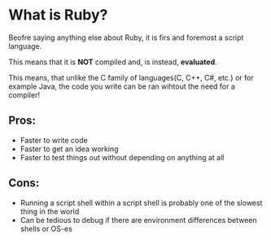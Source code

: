 # What is Ruby?

Beofre saying anything else about Ruby, it is firs and foremost a script language.

This means that it is **NOT** compiled and, is instead, **evaluated**.

This means, that unlike the C family of languages(C, C++, C#, etc.) or for example Java, the code you write can be ran wihtout the need for a compiler!

## Pros:

- Faster to write code
- Faster to get an idea working
- Faster to test things out without depending on anything at all

## Cons:

- Running a script shell within a script shell is probably one of the slowest thing in the world
- Can be tedious to debug if there are environment differences between shells or OS-es
